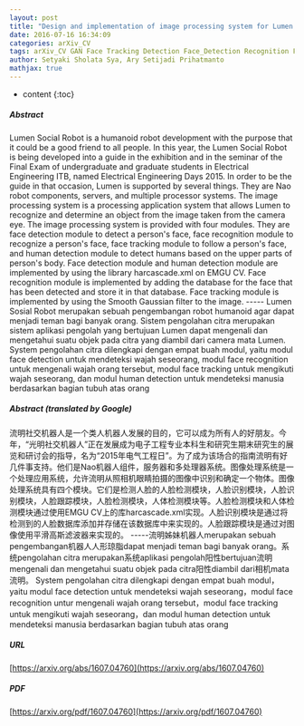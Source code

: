 ```yaml
---
layout: post
title: "Design and implementation of image processing system for Lumen social robot-humanoid as an exhibition guide for Electrical Engineering Days 2015"
date: 2016-07-16 16:34:09
categories: arXiv_CV
tags: arXiv_CV GAN Face Tracking Detection Face_Detection Recognition Face_Recognition
author: Setyaki Sholata Sya, Ary Setijadi Prihatmanto
mathjax: true
---
```


* content
{:toc}

##### Abstract
Lumen Social Robot is a humanoid robot development with the purpose that it could be a good friend to all people. In this year, the Lumen Social Robot is being developed into a guide in the exhibition and in the seminar of the Final Exam of undergraduate and graduate students in Electrical Engineering ITB, named Electrical Engineering Days 2015. In order to be the guide in that occasion, Lumen is supported by several things. They are Nao robot components, servers, and multiple processor systems. The image processing system is a processing application system that allows Lumen to recognize and determine an object from the image taken from the camera eye. The image processing system is provided with four modules. They are face detection module to detect a person's face, face recognition module to recognize a person's face, face tracking module to follow a person's face, and human detection module to detect humans based on the upper parts of person's body. Face detection module and human detection module are implemented by using the library harcascade.xml on EMGU CV. Face recognition module is implemented by adding the database for the face that has been detected and store it in that database. Face tracking module is implemented by using the Smooth Gaussian filter to the image. ----- Lumen Sosial Robot merupakan sebuah pengembangan robot humanoid agar dapat menjadi teman bagi banyak orang. Sistem pengolahan citra merupakan sistem aplikasi pengolah yang bertujuan Lumen dapat mengenali dan mengetahui suatu objek pada citra yang diambil dari camera mata Lumen. System pengolahan citra dilengkapi dengan empat buah modul, yaitu modul face detection untuk mendeteksi wajah seseorang, modul face recognition untuk mengenali wajah orang tersebut, modul face tracking untuk mengikuti wajah seseorang, dan modul human detection untuk mendeteksi manusia berdasarkan bagian tubuh atas orang

##### Abstract (translated by Google)
流明社交机器人是一个类人机器人发展的目的，它可以成为所有人的好朋友。今年，“光明社交机器人”正在发展成为电子工程专业本科生和研究生期末研究生的展览和研讨会的指导，名为“2015年电气工程日”。为了成为该场合的指南流明有好几件事支持。他们是Nao机器人组件，服务器和多处理器系统。图像处理系统是一个处理应用系统，允许流明从照相机眼睛拍摄的图像中识别和确定一个物体。图像处理系统具有四个模块。它们是检测人脸的人脸检测模块，人脸识别模块，人脸识别模块，人脸跟踪模块，人脸检测模块，人体检测模块等。人脸检测模块和人体检测模块通过使用EMGU CV上的库harcascade.xml实现。人脸识别模块是通过将检测到的人脸数据库添加并存储在该数据库中来实现的。人脸跟踪模块是通过对图像使用平滑高斯滤波器来实现的。 -----流明姊妹机器人merupakan sebuah pengembangan机器人人形琼脂dapat menjadi teman bagi banyak orang。系统pengolahan citra merupakan系统aplikasi pengolah阳性bertujuan流明mengenali dan mengetahui suatu objek pada citra阳性diambil dari相机mata流明。 System pengolahan citra dilengkapi dengan empat buah modul，yaitu modul face detection untuk mendeteksi wajah seseorang，modul face recognition untur mengenali wajah orang tersebut，modul face tracking untuk mengikuti wajah seseorang，dan modul human detection untuk mendeteksi manusia berdasarkan bagian tubuh atas orang

##### URL
[https://arxiv.org/abs/1607.04760](https://arxiv.org/abs/1607.04760)

##### PDF
[https://arxiv.org/pdf/1607.04760](https://arxiv.org/pdf/1607.04760)


